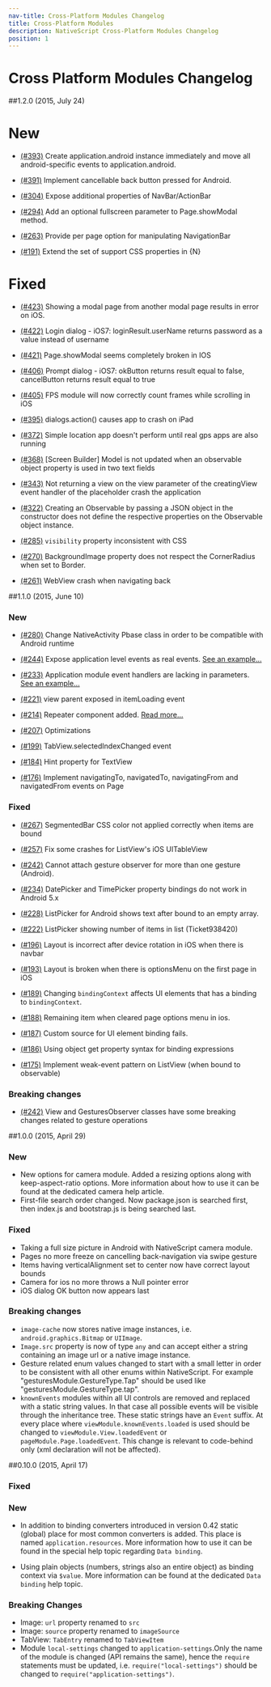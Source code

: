 ```yaml
---
nav-title: Cross-Platform Modules Changelog
title: Cross-Platform Modules
description: NativeScript Cross-Platform Modules Changelog
position: 1
---
```


Cross Platform Modules Changelog
==============================

##1.2.0 (2015, July 24)

New
=========

- [(#393)](https://github.com/NativeScript/NativeScript/issues/393) Create application.android instance immediately and move all android-specific events to application.android.

- [(#391)](https://github.com/NativeScript/NativeScript/issues/391) Implement cancellable back button pressed for Android.

- [(#304)](https://github.com/NativeScript/NativeScript/issues/304) Expose additional properties of NavBar/ActionBar

- [(#294)](https://github.com/NativeScript/NativeScript/issues/294) Add an optional fullscreen parameter to Page.showModal method.

- [(#263)](https://github.com/NativeScript/NativeScript/issues/263) Provide per page option for manipulating NavigationBar

- [(#191)](https://github.com/NativeScript/NativeScript/issues/191) Extend the set of support CSS properties in {N}

Fixed
=========

- [(#423)](https://github.com/NativeScript/NativeScript/issues/423) Showing a modal page from another modal page results in error on iOS.

- [(#422)](https://github.com/NativeScript/NativeScript/issues/422) Login dialog - iOS7: loginResult.userName returns password as a value instead of username

- [(#421)](https://github.com/NativeScript/NativeScript/issues/421) Page.showModal seems completely broken in IOS

- [(#406)](https://github.com/NativeScript/NativeScript/issues/406) Prompt dialog - iOS7: okButton returns result equal to false, cancelButton returns result equal to true

- [(#405)](https://github.com/NativeScript/NativeScript/pull/405) FPS module will now correctly count frames while scrolling in iOS

- [(#395)](https://github.com/NativeScript/NativeScript/issues/395) dialogs.action() causes app to crash on iPad

- [(#372)](https://github.com/NativeScript/NativeScript/issues/372) Simple location app doesn't perform until real gps apps are also running

- [(#368)](https://github.com/NativeScript/NativeScript/issues/368) [Screen Builder] Model is not updated when an observable object property is used in two text fields

- [(#343)](https://github.com/NativeScript/NativeScript/issues/343) Not returning a view on the view parameter of the creatingView event handler of the placeholder crash the application

- [(#322)](https://github.com/NativeScript/NativeScript/issues/322) Creating an Observable by passing a JSON object in the constructor does not define the respective properties on the Observable object instance.

- [(#285)](https://github.com/NativeScript/NativeScript/issues/285) `visibility` property inconsistent with CSS

- [(#270)](https://github.com/NativeScript/NativeScript/issues/270) BackgroundImage property does not respect the CornerRadius when set to Border.

- [(#261)](https://github.com/NativeScript/NativeScript/issues/261) WebView crash when navigating back

##1.1.0 (2015, June 10)

### New
- [(#280)](https://github.com/NativeScript/NativeScript/issues/280) Change NativeActivity Pbase class in order to be compatible with Android runtime

- [(#244)](https://github.com/NativeScript/NativeScript/issues/244) Expose application level events as real events. [See an example...](https://github.com/NativeScript/NativeScript/blob/master/apps/tests/app/app.ts)

- [(#233)](https://github.com/NativeScript/NativeScript/issues/233) Application module event handlers are lacking in parameters. [See an example...](https://github.com/NativeScript/NativeScript/blob/master/apps/tests/app/app.ts)

- [(#221)](https://github.com/NativeScript/NativeScript/pull/221) view parent exposed in itemLoading event

- [(#214)](https://github.com/NativeScript/NativeScript/pull/214) Repeater component added. [Read more...](https://github.com/NativeScript/docs/blob/master/layouts.md#repeating-layout-children)

- [(#207)](https://github.com/NativeScript/NativeScript/pull/207) Optimizations

- [(#199)](https://github.com/NativeScript/NativeScript/issues/199) TabView.selectedIndexChanged event

- [(#184)](https://github.com/NativeScript/NativeScript/issues/184) Hint property for TextView

- [(#176)](https://github.com/NativeScript/NativeScript/issues/176) Implement navigatingTo, navigatedTo, navigatingFrom and navigatedFrom events on Page

### Fixed
- [(#267)](https://github.com/NativeScript/NativeScript/issues/267) SegmentedBar CSS color not applied correctly when items are bound

- [(#257)](https://github.com/NativeScript/NativeScript/pull/257) Fix some crashes for ListView's iOS UITableView

- [(#242)](https://github.com/NativeScript/NativeScript/issues/242) Cannot attach gesture observer for more than one gesture (Android).

- [(#234)](https://github.com/NativeScript/NativeScript/issues/234) DatePicker and TimePicker property bindings do not work in Android 5.x

- [(#228)](https://github.com/NativeScript/NativeScript/issues/228) ListPicker for Android shows text after bound to an empty array.

- [(#222)](https://github.com/NativeScript/NativeScript/issues/222) ListPicker showing number of items in list (Ticket938420)

- [(#196)](https://github.com/NativeScript/NativeScript/issues/196) Layout is incorrect after device rotation in iOS when there is navbar

- [(#193)](https://github.com/NativeScript/NativeScript/issues/193) Layout is broken when there is optionsMenu on the first page in iOS

- [(#189)](https://github.com/NativeScript/NativeScript/issues/189) Changing `bindingContext` affects UI elements that has a binding to `bindingContext`.

- [(#188)](https://github.com/NativeScript/NativeScript/issues/188) Remaining item when cleared page options menu in ios.

- [(#187)](https://github.com/NativeScript/NativeScript/issues/187) Custom source for UI element binding fails.

- [(#186)](https://github.com/NativeScript/NativeScript/issues/186) Using object get property syntax for binding expressions

- [(#175)](https://github.com/NativeScript/NativeScript/issues/175) Implement weak-event pattern on ListView (when bound to observable)


### Breaking changes
-  [(#242)](https://github.com/NativeScript/NativeScript/issues/242) View and GesturesObserver classes have some breaking changes related to gesture operations


##1.0.0 (2015, April 29)

### New
* New options for camera module. Added a resizing options along with keep-aspect-ratio options. More information about how to use it can be found at the dedicated camera help article.
* First-file search order changed. Now package.json is searched first, then index.js and bootstrap.js is being searched last.

### Fixed
* Taking a full size picture in Android with NativeScript camera module.
* Pages no more freeze on cancelling back-navigation via swipe gesture
* Items having verticalAlignment set to center now have correct layout bounds
* Camera for ios no more throws a Null pointer error
* iOS dialog OK button now appears last

### Breaking changes
* `image-cache` now stores native image instances, i.e. `android.graphics.Bitmap` or `UIImage`. 
* `Image.src` property is now of type `any` and can accept either a string containing an image url or a native image instance.
* Gesture related enum values changed to start with a small letter in order to be consistent with all other enums within NativeScript. For example "gesturesModule.GestureType.Tap" should be used like "gesturesModule.GestureType.tap".
* `knownEvents` modules within all UI controls are removed and replaced with a static string values. In that case all possible events will be visible through the inheritance tree. These static strings have an `Event` suffix. At every place where `viewModule.knownEvents.loaded` is used should be changed to `viewModule.View.loadedEvent` or `pageModule.Page.loadedEvent`. This change is relevant to code-behind only (xml declaration will not be affected).

##0.10.0 (2015, April 17)

### Fixed

### New

* In addition to binding converters introduced in version 0.42 static (global) place for most common converters is added. This place is named `application.resources`. More information how to use it can be found in the special help topic regarding `Data binding`.

* Using plain objects (numbers, strings also an entire object) as binding context via `$value`. More information can be found at the dedicated `Data binding` help topic.

### Breaking Changes

  * Image: `url` property renamed to `src`
  * Image: `source` property renamed to `imageSource`
  * TabView: `TabEntry` renamed to `TabViewItem`
  * Module `local-settings` changed to `application-settings`.Only the name of the module is changed (API remains the same), hence the `require` statements must be updated, i.e. `require("local-settings")` should be changed to `require("application-settings")`.
  
